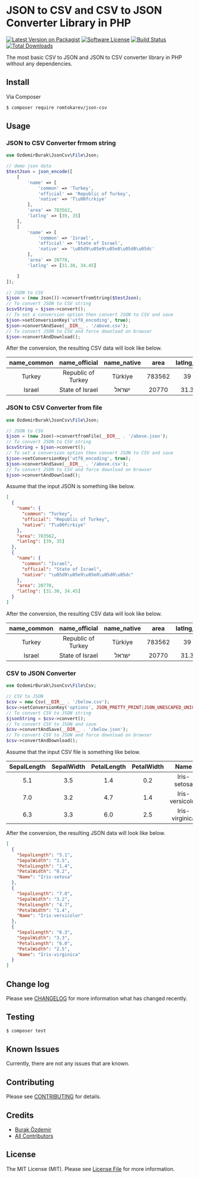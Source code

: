 # JSON to CSV and CSV to JSON Converter Library in PHP

[![Latest Version on Packagist][ico-version]][link-packagist]
[![Software License][ico-license]](LICENSE.md)
[![Build Status][ico-travis]][link-travis]
[![Total Downloads][ico-downloads]][link-downloads]

The most basic CSV to JSON and JSON to CSV converter library in PHP without any dependencies.

## Install

Via Composer

``` bash
$ composer require romtokarev/json-csv
```

## Usage

### JSON to CSV Converter frmom string

``` php
use OzdemirBurak\JsonCsv\File\Json;

// demo json data
$testJson = json_encode([
    [
        'name' => [
            'common' => 'Turkey',
            'official' => 'Republic of Turkey',
            'native' => 'T\u00fcrkiye'
        ],
        'area' => 783562,
        'latlng' => [39, 35]
    ],
    [
        'name' => [
            'common' => 'Israel',
            'official' => 'State of Israel',
            'native' => '\u05d9\u05e9\u05e8\u05d0\u05dc'
        ],
        'area' => 20770,
        'latlng' => [31.30, 34.45]

    ]
]);

// JSON to CSV
$json = (new Json())->convertfromString($testJson);
// To convert JSON to CSV string
$csvString = $json->convert();
// To set a conversion option then convert JSON to CSV and save
$json->setConversionKey('utf8_encoding', true);
$json->convertAndSave(__DIR__ . '/above.csv');
// To convert JSON to CSV and force download on browser
$json->convertAndDownload();
```

After the conversion, the resulting CSV data will look like below.

**name\_common**|**name\_official**|**name\_native**|**area**|**latlng\_0**|**latlng\_1**
:-----:|:-----:|:-----:|:-----:|:-----:|:-----:
Turkey|Republic of Turkey|Türkiye|783562|39|35
Israel|State of Israel|ישראל|20770|31.3|34.45

### JSON to CSV Converter from file

``` php
use OzdemirBurak\JsonCsv\File\Json;

// JSON to CSV
$json = (new Json)->convertfromFile(__DIR__ . '/above.json');
// To convert JSON to CSV string
$csvString = $json->convert();
// To set a conversion option then convert JSON to CSV and save
$json->setConversionKey('utf8_encoding', true);
$json->convertAndSave(__DIR__ . '/above.csv');
// To convert JSON to CSV and force download on browser
$json->convertAndDownload();
```

Assume that the input JSON is something like below. 

```json
[
  {
    "name": {
      "common": "Turkey",
      "official": "Republic of Turkey",
      "native": "T\u00fcrkiye"
    },
    "area": 783562,
    "latlng": [39, 35]
  },
  {
    "name": {
      "common": "Israel",
      "official": "State of Israel",
      "native": "\u05d9\u05e9\u05e8\u05d0\u05dc"
    },
    "area": 20770,
    "latlng": [31.30, 34.45]
  }
]
```

After the conversion, the resulting CSV data will look like below.

**name\_common**|**name\_official**|**name\_native**|**area**|**latlng\_0**|**latlng\_1**
:-----:|:-----:|:-----:|:-----:|:-----:|:-----:
Turkey|Republic of Turkey|Türkiye|783562|39|35
Israel|State of Israel|ישראל|20770|31.3|34.45


### CSV to JSON Converter

``` php
use OzdemirBurak\JsonCsv\File\Csv;

// CSV to JSON
$csv = new Csv(__DIR__ . '/below.csv');
$csv->setConversionKey('options', JSON_PRETTY_PRINT|JSON_UNESCAPED_UNICODE|JSON_UNESCAPED_SLASHES);
// To convert CSV to JSON string
$jsonString = $csv->convert();
// To convert CSV to JSON and save
$csv->convertAndSave(__DIR__ . '/below.json');
// To convert CSV to JSON and force download on browser
$csv->convertAndDownload();
```

Assume that the input CSV file is something like below. 

**SepalLength**|**SepalWidth**|**PetalLength**|**PetalWidth**|**Name**
:-----:|:-----:|:-----:|:-----:|:-----:
5.1|3.5|1.4|0.2|Iris-setosa                       
7.0|3.2|4.7|1.4|Iris-versicolor                   
6.3|3.3|6.0|2.5|Iris-virginica

After the conversion, the resulting JSON data will look like below.

```json
[
  {
    "SepalLength": "5.1",
    "SepalWidth": "3.5",
    "PetalLength": "1.4",
    "PetalWidth": "0.2",
    "Name": "Iris-setosa"
  },
  {
    "SepalLength": "7.0",
    "SepalWidth": "3.2",
    "PetalLength": "4.7",
    "PetalWidth": "1.4",
    "Name": "Iris-versicolor"
  },
  {
    "SepalLength": "6.3",
    "SepalWidth": "3.3",
    "PetalLength": "6.0",
    "PetalWidth": "2.5",
    "Name": "Iris-virginica"
  }
]
```

## Change log

Please see [CHANGELOG](CHANGELOG.md) for more information what has changed recently.

## Testing

``` bash
$ composer test
```

## Known Issues

Currently, there are not any issues that are known.

## Contributing

Please see [CONTRIBUTING](CONTRIBUTING.md) for details.

## Credits

- [Burak Özdemir][link-author]
- [All Contributors][link-contributors]

## License

The MIT License (MIT). Please see [License File](LICENSE.md) for more information.

[ico-version]: https://img.shields.io/packagist/v/ozdemirburak/json-csv.svg?style=flat-square
[ico-license]: https://img.shields.io/badge/license-MIT-brightgreen.svg?style=flat-square
[ico-travis]: https://img.shields.io/travis/ozdemirburak/json-csv/master.svg?style=flat-square
[ico-downloads]: https://img.shields.io/packagist/dt/ozdemirburak/json-csv.svg?style=flat-square

[link-packagist]: https://packagist.org/packages/ozdemirburak/json-csv
[link-travis]: https://travis-ci.org/ozdemirburak/json-csv
[link-downloads]: https://packagist.org/packages/ozdemirburak/json-csv
[link-author]: https://github.com/ozdemirburak
[link-contributors]: ../../contributors
